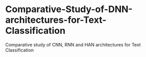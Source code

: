 # Comparative-Study-of-DNN-architectures-for-Text-Classification
Comparative study of CNN, RNN and HAN architectures for Text Classification
